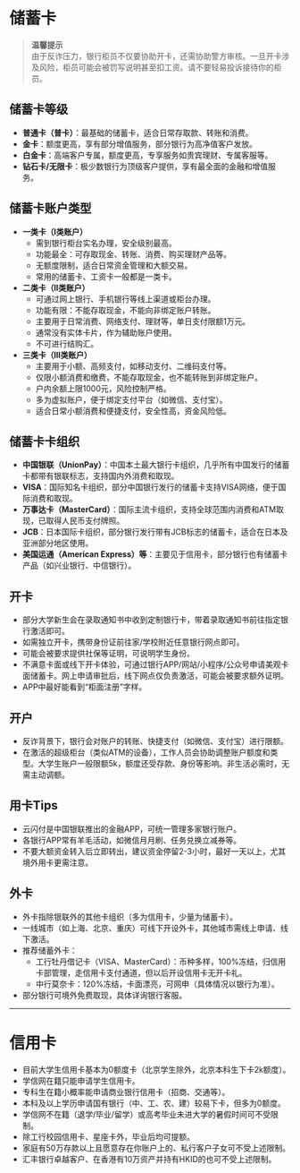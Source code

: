 # 储蓄卡

> **温馨提示**  
> 由于反诈压力，银行柜员不仅要协助开卡，还需协助警方审核。一旦开卡涉及风险，柜员可能会被罚写说明甚至扣工资。请不要轻易投诉接待你的柜员。

## 储蓄卡等级

- **普通卡（普卡）**：最基础的储蓄卡，适合日常存取款、转账和消费。
- **金卡**：额度更高，享有部分增值服务，部分银行为高净值客户发放。
- **白金卡**：高端客户专属，额度更高，专享服务如贵宾理财、专属客服等。
- **钻石卡/无限卡**：极少数银行为顶级客户提供，享有最全面的金融和增值服务。

## 储蓄卡账户类型

- **一类卡（Ⅰ类账户）**
  - 需到银行柜台实名办理，安全级别最高。
  - 功能最全：可存取现金、转账、消费、购买理财产品等。
  - 无额度限制，适合日常资金管理和大额交易。
  - 常用的储蓄卡、工资卡一般都是一类卡。
- **二类卡（Ⅱ类账户）**
  - 可通过网上银行、手机银行等线上渠道或柜台办理。
  - 功能有限：不能存取现金，不能向非绑定账户转账。
  - 主要用于日常消费、网络支付、理财等，单日支付限额1万元。
  - 通常没有实体卡片，作为辅助账户使用。
  - 不可进行结购汇。
- **三类卡（Ⅲ类账户）**
  - 主要用于小额、高频支付，如移动支付、二维码支付等。
  - 仅限小额消费和缴费，不能存取现金，也不能转账到非绑定账户。
  - 户内余额上限1000元，风险控制严格。
  - 多为虚拟账户，便于绑定支付平台（如微信、支付宝）。
  - 适合日常小额消费和便捷支付，安全性高，资金风险低。

## 储蓄卡卡组织

- **中国银联（UnionPay）**：中国本土最大银行卡组织，几乎所有中国发行的储蓄卡都带有银联标志，支持国内外消费和取现。
- **VISA**：国际知名卡组织，部分中国银行发行的储蓄卡支持VISA网络，便于国际消费和取现。
- **万事达卡（MasterCard）**：国际主流卡组织，支持全球范围内消费和ATM取现，已取得人民币支付牌照。
- **JCB**：日本国际卡组织，部分银行发行带有JCB标志的储蓄卡，适合在日本及亚洲部分地区使用。
- **美国运通（American Express）等**：主要见于信用卡，部分银行也有储蓄卡产品（如兴业银行、中信银行）。

## 开卡

- 部分大学新生会在录取通知书中收到定制银行卡，带着录取通知书前往指定银行激活即可。
- 如需独立开卡，携带身份证前往家/学校附近任意银行网点即可。
- 可能会被要求提供社保等证明，可说明学生身份。
- 不满意卡面或线下开卡体验，可通过银行APP/网站/小程序/公众号申请美观卡面储蓄卡。网上申请审批后，线下网点仅负责激活，可能会被要求额外证明。
- APP中最好能看到“柜面注册”字样。

## 开户

- 反诈背景下，银行会对账户的转账、快捷支付（如微信、支付宝）进行限额。
- 在激活的超级柜台（类似ATM的设备），工作人员会协助调整账户额度和类型。大学生账户一般限额5k，额度还受存款、身份等影响。非生活必需时，无需主动调额。

## 用卡Tips

- 云闪付是中国银联推出的金融APP，可统一管理多家银行账户。
- 各银行APP常有羊毛活动，如微信月月刷、任务兑换立减券等。
- 不要大额资金转入后立即转出，建议资金停留2-3小时，最好一天以上，尤其境外用卡更需注意。

## 外卡

- 外卡指除银联外的其他卡组织（多为信用卡，少量为储蓄卡）。
- 一线城市（如上海、北京、重庆）可线下开设外卡，其他城市需线上申请、线下激活。
- 推荐储蓄外卡：
  - 工行牡丹借记卡（VISA、MasterCard）：币种多样，100%冻结，归信用卡部管理，走信用卡支付通道，但以后开设信用卡无开卡礼。
  - 中行莫奈卡：120%冻结，卡面漂亮，可网申（具体情况以银行为准）。
- 部分银行可境外免费取现，具体详询银行客服。

---

# 信用卡

- 目前大学生信用卡基本为0额度卡（北京学生除外，北京本科生下卡2k额度）。
- 学信网在籍只能申请学生信用卡。
- 专科生在籍小概率能申请商业银行信用卡（招商、交通等）。
- 本科及以上学历申请国有银行（中、工、农、建）较易下卡，但多为0额度。
- 学信网不在籍（退学/毕业/留学）或高考毕业未进大学的暑假时间可不受限制。
- 除工行校园信用卡、星座卡外，毕业后均可提额。
- 家庭有50万存款以上且愿意存在你账户上的、私行客户子女可不受上述限制。
- 汇丰银行卓越客户、在香港有10万资产并持有HKID的也可不受上述限制。
